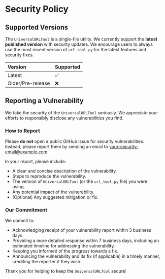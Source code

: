# Security Policy

## Supported Versions

The `UniversalURLTool` is a single-file utility. We currently support the **latest published version** with security updates. We encourage users to always use the most recent version of `url_tool.py` for the latest features and security fixes.

| Version       | Supported          |
| :------------ | :----------------- |
| Latest        | :white_check_mark: |
| Older/Pre-release | :x:                |

## Reporting a Vulnerability

We take the security of the `UniversalURLTool` seriously. We appreciate your efforts to responsibly disclose any vulnerabilities you find.

### How to Report

Please **do not** open a public GitHub issue for security vulnerabilities. Instead, please report them by sending an email to [your-security-email@example.com](mailto:your-security-email@example.com).

In your report, please include:

*   A clear and concise description of the vulnerability.
*   Steps to reproduce the vulnerability.
*   The version of `UniversalURLTool` (or the `url_tool.py` file) you were using.
*   Any potential impact of the vulnerability.
*   (Optional) Any suggested mitigation or fix.

### Our Commitment

We commit to:

*   Acknowledging receipt of your vulnerability report within 3 business days.
*   Providing a more detailed response within 7 business days, including an estimated timeline for addressing the vulnerability.
*   Keeping you informed of the progress towards a fix.
*   Announcing the vulnerability and its fix (if applicable) in a timely manner, crediting the reporter if they wish.

Thank you for helping to keep the `UniversalURLTool` secure!
